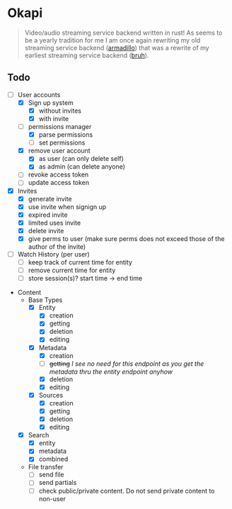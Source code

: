 # Okapi

> Video/audio streaming service backend written in rust! As seems to be a yearly tradition for me I am once again rewriting my old streaming service backend ([armadillo](https://github.com/ffamilyfriendly/armadillo/)) that was a rewrite of my earliest streaming service backend ([bruh](https://github.com/ffamilyfriendly/bruh)). 

## Todo
- [ ] User accounts
    - [X] Sign up system
      - [X] without invites
      - [X] with invite
    - [ ] permissions manager
      - [X] parse permissions
      - [ ] set permissions
    - [X] remove user account
      - [X] as user (can only delete self)
      - [X] as admin (can delete anyone)
    - [ ] revoke access token
    - [ ] update access token

- [X] Invites
  - [X] generate invite
  - [X] use invite when signign up
  - [X] expired invite
  - [X] limited uses invite
  - [X] delete invite
  - [X] give perms to user (make sure perms does not exceed those of the author of the invite)

- [ ] Watch History (per user)
  - [ ] keep track of current time for entity
  - [ ] remove current time for entity
  - [ ] store session(s)? start time -> end time

- Content
  - Base Types
    - [X] Entity
      - [X] creation
      - [X] getting
      - [X] deletion
      - [X] editing
    - [X] Metadata
      - [X] creation
      - [ ] ~~getting~~ *I see no need for this endpoint as you get the metadata thru the entity endpoint anyhow*
      - [X] deletion
      - [X] editing
    - [X] Sources
      - [X] creation
      - [X] getting
      - [X] deletion
      - [X] editing
  - [X] Search
    - [X] entity
    - [X] metadata
    - [X] combined
  - File transfer 
    - [ ] send file
    - [ ] send partials
    - [ ] check public/private content. Do not send private content to non-user